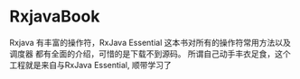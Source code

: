 # RxjavaBook
Rxjava 有丰富的操作符，RxJava Essential 这本书对所有的操作符常用方法以及调度器
都有全面的介绍，可惜的是下载不到源码。
所谓自己动手丰衣足食，这个工程就是来自与RxJava Essential, 顺带学习了
